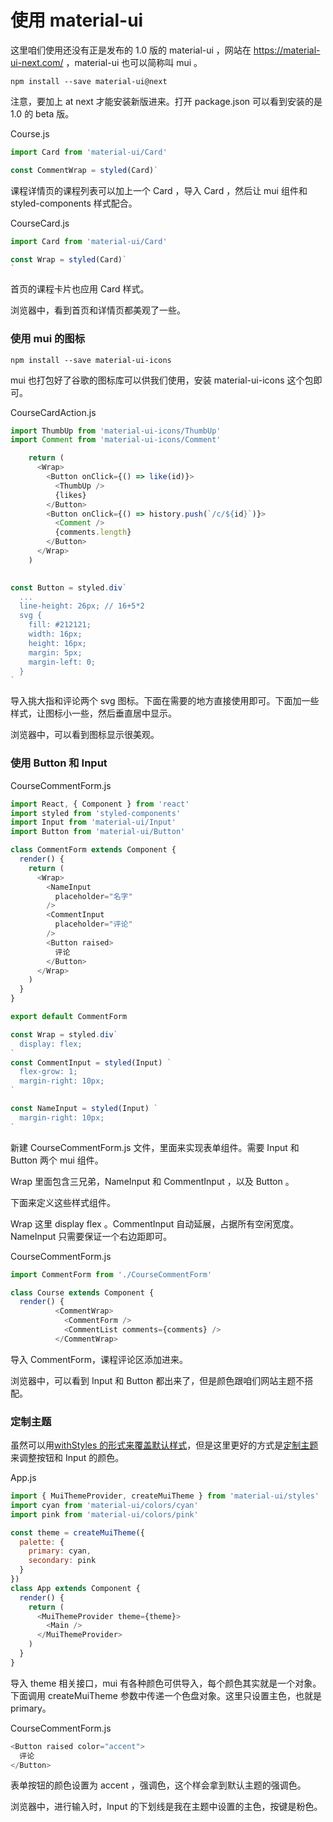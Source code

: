 # 使用 material-ui

这里咱们使用还没有正是发布的 1.0 版的 material-ui ，网站在 https://material-ui-next.com/ ，material-ui 也可以简称叫 mui 。

```
npm install --save material-ui@next
```

注意，要加上 at next 才能安装新版进来。打开 package.json 可以看到安装的是 1.0 的 beta 版。

Course.js

```js
import Card from 'material-ui/Card'

const CommentWrap = styled(Card)`
```

课程详情页的课程列表可以加上一个 Card ，导入 Card ，然后让 mui 组件和 styled-components 样式配合。

CourseCard.js 

```js
import Card from 'material-ui/Card'

const Wrap = styled(Card)`
`
```

首页的课程卡片也应用 Card 样式。

浏览器中，看到首页和详情页都美观了一些。

### 使用 mui 的图标

```
npm install --save material-ui-icons
```

mui 也打包好了谷歌的图标库可以供我们使用，安装 material-ui-icons 这个包即可。


CourseCardAction.js

```js
import ThumbUp from 'material-ui-icons/ThumbUp'
import Comment from 'material-ui-icons/Comment'

    return (
      <Wrap>
        <Button onClick={() => like(id)}>
          <ThumbUp />
          {likes}
        </Button>
        <Button onClick={() => history.push(`/c/${id}`)}>
          <Comment />
          {comments.length}
        </Button>
      </Wrap>
    )

    
const Button = styled.div`
  ...
  line-height: 26px; // 16+5*2
  svg {
    fill: #212121;
    width: 16px;
    height: 16px;
    margin: 5px;
    margin-left: 0;
  }
`
```

导入挑大指和评论两个 svg 图标。下面在需要的地方直接使用即可。下面加一些样式，让图标小一些，然后垂直居中显示。

浏览器中，可以看到图标显示很美观。

### 使用 Button 和 Input

CourseCommentForm.js

```js
import React, { Component } from 'react'
import styled from 'styled-components'
import Input from 'material-ui/Input'
import Button from 'material-ui/Button'

class CommentForm extends Component {
  render() {
    return (
      <Wrap>
        <NameInput
          placeholder="名字"
        />
        <CommentInput
          placeholder="评论"
        />
        <Button raised>
          评论
        </Button>
      </Wrap>
    )
  }
}

export default CommentForm

const Wrap = styled.div`
  display: flex;
`
const CommentInput = styled(Input) `
  flex-grow: 1;
  margin-right: 10px;
`

const NameInput = styled(Input) `
  margin-right: 10px;
`
```


新建 CourseCommentForm.js 文件，里面来实现表单组件。需要 Input 和 Button 两个 mui 组件。

Wrap 里面包含三兄弟，NameInput 和 CommentInput ，以及 Button 。

下面来定义这些样式组件。

Wrap 这里 display flex 。CommentInput 自动延展，占据所有空闲宽度。 NameInput 只需要保证一个右边距即可。

CourseCommentForm.js

```js
import CommentForm from './CourseCommentForm'

class Course extends Component {
  render() {
          <CommentWrap>
            <CommentForm />
            <CommentList comments={comments} />
          </CommentWrap>
```

导入 CommentForm，课程评论区添加进来。

浏览器中，可以看到 Input 和 Button 都出来了，但是颜色跟咱们网站主题不搭配。

### 定制主题

虽然可以用[withStyles 的形式来覆盖默认样式](https://material-ui-next.com/customization/overrides/)，但是这里更好的方式是[定制主题](https://material-ui-next.com/customization/themes/)来调整按钮和 Input 的颜色。

App.js

```js
import { MuiThemeProvider, createMuiTheme } from 'material-ui/styles'
import cyan from 'material-ui/colors/cyan'
import pink from 'material-ui/colors/pink'

const theme = createMuiTheme({
  palette: {
    primary: cyan,
    secondary: pink
  }
})
class App extends Component {
  render() {
    return (
      <MuiThemeProvider theme={theme}>
        <Main />
      </MuiThemeProvider>
    )
  }
}
```

导入 theme 相关接口，mui 有各种颜色可供导入，每个颜色其实就是一个对象。下面调用 createMuiTheme 参数中传递一个色盘对象。这里只设置主色，也就是 primary。

CourseCommentForm.js


```js
<Button raised color="accent">
  评论
</Button>
```

表单按钮的颜色设置为 accent ，强调色，这个样会拿到默认主题的强调色。

浏览器中，进行输入时，Input 的下划线是我在主题中设置的主色，按键是粉色。
